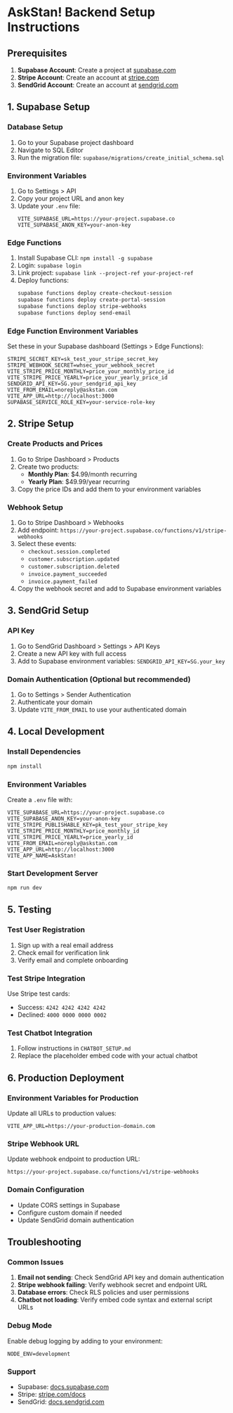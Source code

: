 # AskStan! Backend Setup Instructions

## Prerequisites

1. **Supabase Account**: Create a project at [supabase.com](https://supabase.com)
2. **Stripe Account**: Create an account at [stripe.com](https://stripe.com)
3. **SendGrid Account**: Create an account at [sendgrid.com](https://sendgrid.com)

## 1. Supabase Setup

### Database Setup
1. Go to your Supabase project dashboard
2. Navigate to SQL Editor
3. Run the migration file: `supabase/migrations/create_initial_schema.sql`

### Environment Variables
1. Go to Settings > API
2. Copy your project URL and anon key
3. Update your `.env` file:
   ```
   VITE_SUPABASE_URL=https://your-project.supabase.co
   VITE_SUPABASE_ANON_KEY=your-anon-key
   ```

### Edge Functions
1. Install Supabase CLI: `npm install -g supabase`
2. Login: `supabase login`
3. Link project: `supabase link --project-ref your-project-ref`
4. Deploy functions:
   ```bash
   supabase functions deploy create-checkout-session
   supabase functions deploy create-portal-session
   supabase functions deploy stripe-webhooks
   supabase functions deploy send-email
   ```

### Edge Function Environment Variables
Set these in your Supabase dashboard (Settings > Edge Functions):
```
STRIPE_SECRET_KEY=sk_test_your_stripe_secret_key
STRIPE_WEBHOOK_SECRET=whsec_your_webhook_secret
VITE_STRIPE_PRICE_MONTHLY=price_your_monthly_price_id
VITE_STRIPE_PRICE_YEARLY=price_your_yearly_price_id
SENDGRID_API_KEY=SG.your_sendgrid_api_key
VITE_FROM_EMAIL=noreply@askstan.com
VITE_APP_URL=http://localhost:3000
SUPABASE_SERVICE_ROLE_KEY=your-service-role-key
```

## 2. Stripe Setup

### Create Products and Prices
1. Go to Stripe Dashboard > Products
2. Create two products:
   - **Monthly Plan**: $4.99/month recurring
   - **Yearly Plan**: $49.99/year recurring
3. Copy the price IDs and add them to your environment variables

### Webhook Setup
1. Go to Stripe Dashboard > Webhooks
2. Add endpoint: `https://your-project.supabase.co/functions/v1/stripe-webhooks`
3. Select these events:
   - `checkout.session.completed`
   - `customer.subscription.updated`
   - `customer.subscription.deleted`
   - `invoice.payment_succeeded`
   - `invoice.payment_failed`
4. Copy the webhook secret and add to Supabase environment variables

## 3. SendGrid Setup

### API Key
1. Go to SendGrid Dashboard > Settings > API Keys
2. Create a new API key with full access
3. Add to Supabase environment variables: `SENDGRID_API_KEY=SG.your_key`

### Domain Authentication (Optional but recommended)
1. Go to Settings > Sender Authentication
2. Authenticate your domain
3. Update `VITE_FROM_EMAIL` to use your authenticated domain

## 4. Local Development

### Install Dependencies
```bash
npm install
```

### Environment Variables
Create a `.env` file with:
```
VITE_SUPABASE_URL=https://your-project.supabase.co
VITE_SUPABASE_ANON_KEY=your-anon-key
VITE_STRIPE_PUBLISHABLE_KEY=pk_test_your_stripe_key
VITE_STRIPE_PRICE_MONTHLY=price_monthly_id
VITE_STRIPE_PRICE_YEARLY=price_yearly_id
VITE_FROM_EMAIL=noreply@askstan.com
VITE_APP_URL=http://localhost:3000
VITE_APP_NAME=AskStan!
```

### Start Development Server
```bash
npm run dev
```

## 5. Testing

### Test User Registration
1. Sign up with a real email address
2. Check email for verification link
3. Verify email and complete onboarding

### Test Stripe Integration
Use Stripe test cards:
- Success: `4242 4242 4242 4242`
- Declined: `4000 0000 0000 0002`

### Test Chatbot Integration
1. Follow instructions in `CHATBOT_SETUP.md`
2. Replace the placeholder embed code with your actual chatbot

## 6. Production Deployment

### Environment Variables for Production
Update all URLs to production values:
```
VITE_APP_URL=https://your-production-domain.com
```

### Stripe Webhook URL
Update webhook endpoint to production URL:
```
https://your-project.supabase.co/functions/v1/stripe-webhooks
```

### Domain Configuration
- Update CORS settings in Supabase
- Configure custom domain if needed
- Update SendGrid domain authentication

## Troubleshooting

### Common Issues

1. **Email not sending**: Check SendGrid API key and domain authentication
2. **Stripe webhook failing**: Verify webhook secret and endpoint URL
3. **Database errors**: Check RLS policies and user permissions
4. **Chatbot not loading**: Verify embed code syntax and external script URLs

### Debug Mode
Enable debug logging by adding to your environment:
```
NODE_ENV=development
```

### Support
- Supabase: [docs.supabase.com](https://docs.supabase.com)
- Stripe: [stripe.com/docs](https://stripe.com/docs)
- SendGrid: [docs.sendgrid.com](https://docs.sendgrid.com)